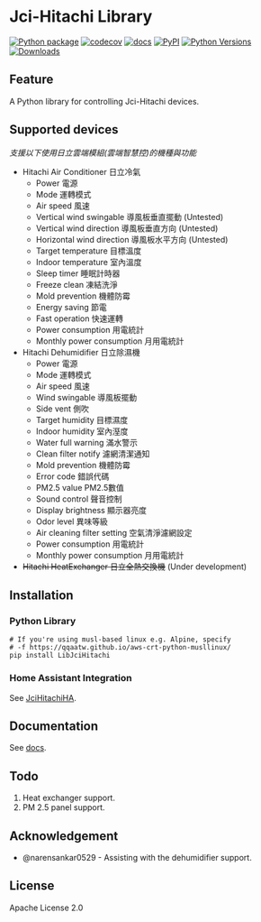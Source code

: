 # Jci-Hitachi Library

[![Python package](https://github.com/qqaatw/LibJciHitachi/workflows/Python%20package/badge.svg)](https://github.com/qqaatw/LibJciHitachi/actions)
[![codecov](https://codecov.io/gh/qqaatw/LibJciHitachi/branch/master/graph/badge.svg?token=W147MOH1T0)](https://codecov.io/gh/qqaatw/LibJciHitachi)
[![docs](https://readthedocs.org/projects/libjcihitachi/badge/?version=latest)](https://libjcihitachi.readthedocs.io/en/latest/?badge=latest)
[![PyPI](https://img.shields.io/pypi/v/LibJciHitachi.svg?color=%23007ec6)](https://pypi.python.org/pypi/LibJciHitachi/)
[![Python Versions](https://img.shields.io/pypi/pyversions/LibJciHitachi.svg)](https://pypi.python.org/pypi/LibJciHitachi/)
[![Downloads](https://pepy.tech/badge/libjcihitachi)](https://pepy.tech/project/libjcihitachi)

## Feature

A Python library for controlling Jci-Hitachi devices.

## Supported devices

*支援以下使用日立雲端模組(雲端智慧控)的機種與功能*

- Hitachi Air Conditioner 日立冷氣
  - Power 電源
  - Mode 運轉模式
  - Air speed 風速
  - Vertical wind swingable 導風板垂直擺動 (Untested)
  - Vertical wind direction 導風板垂直方向 (Untested)
  - Horizontal wind direction 導風板水平方向 (Untested)
  - Target temperature 目標溫度
  - Indoor temperature 室內溫度
  - Sleep timer 睡眠計時器
  - Freeze clean 凍結洗淨
  - Mold prevention 機體防霉
  - Energy saving 節電
  - Fast operation 快速運轉
  - Power consumption 用電統計
  - Monthly power consumption 月用電統計
- Hitachi Dehumidifier 日立除濕機
  - Power 電源
  - Mode 運轉模式
  - Air speed 風速
  - Wind swingable 導風板擺動
  - Side vent 側吹
  - Target humidity 目標濕度
  - Indoor humidity 室內溼度
  - Water full warning 滿水警示
  - Clean filter notify 濾網清潔通知
  - Mold prevention 機體防霉
  - Error code 錯誤代碼
  - PM2.5 value PM2.5數值
  - Sound control 聲音控制
  - Display brightness 顯示器亮度
  - Odor level 異味等級
  - Air cleaning filter setting 空氣清淨濾網設定
  - Power consumption 用電統計
  - Monthly power consumption 月用電統計
- ~~Hitachi HeatExchanger 日立全熱交換機~~ (Under development)

## Installation

### Python Library

    # If you're using musl-based linux e.g. Alpine, specify
    # -f https://qqaatw.github.io/aws-crt-python-musllinux/ 
    pip install LibJciHitachi

### Home Assistant Integration

See [JciHitachiHA](https://github.com/qqaatw/JciHitachiHA).

## Documentation

See [docs](https://libjcihitachi.readthedocs.io/en/latest/).

## Todo

1. Heat exchanger support.
2. PM 2.5 panel support.

## Acknowledgement

- @narensankar0529 - Assisting with the dehumidifier support.

## License

Apache License 2.0